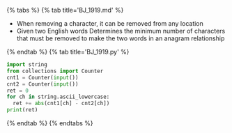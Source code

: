 {% tabs %}
{% tab title='BJ_1919.md' %}

* When removing a character, it can be removed from any location
* Given two English words Determines the minimum number of characters that must be removed to make the two words in an anagram relationship

{% endtab %}
{% tab title='BJ_1919.py' %}

```py
import string
from collections import Counter
cnt1 = Counter(input())
cnt2 = Counter(input())
ret = 0
for ch in string.ascii_lowercase:
  ret += abs(cnt1[ch] - cnt2[ch])
print(ret)
```

{% endtab %}
{% endtabs %}